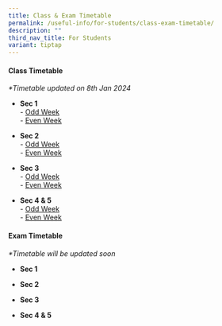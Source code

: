 ```yaml
---
title: Class & Exam Timetable
permalink: /useful-info/for-students/class-exam-timetable/
description: ""
third_nav_title: For Students
variant: tiptap
---
```

<h4><strong>Class Timetable</strong></h4><p><em>*Timetable updated on 8th Jan 2024</em></p><ul data-tight="true" class="tight"><li><p><strong>Sec 1</strong><br>-&nbsp;<a href="/files/Timetable/2024/Sec_1_Odd_Week_18012024.pdf" rel="noopener noreferrer nofollow" target="_blank">Odd Week</a><br>-&nbsp;<a href="/files/Timetable/2024/Sec_1_Even_Week_18012024.pdf" rel="noopener noreferrer nofollow" target="_blank">Even Week</a></p></li><li><p><strong>Sec 2</strong><br>-&nbsp;<a href="/files/Timetable/2024/Sec_2_Odd_Week_18012024.pdf" rel="noopener noreferrer nofollow" target="_blank">Odd Week</a><br>-&nbsp;<a href="/files/Timetable/2024/Sec_2_Even_Week_18012024.pdf" rel="noopener noreferrer nofollow" target="_blank">Even Week</a></p></li><li><p><strong>Sec 3</strong><br>-&nbsp;<a href="/files/Timetable/2024/Sec_3_Odd_Week_18012024.pdf" rel="noopener noreferrer nofollow" target="_blank">Odd Week</a><br>-&nbsp;<a href="/files/Timetable/2024/Sec_3_Even_Week_18012024.pdf" rel="noopener noreferrer nofollow" target="_blank">Even Week</a></p></li><li><p><strong>Sec 4 &amp; 5</strong><br>-&nbsp;<a href="/files/Timetable/2024/Sec_4_5_Odd_Week_18012024.pdf" rel="noopener noreferrer nofollow" target="_blank">Odd Week</a><br>-&nbsp;<a href="/files/Timetable/2024/Sec_4_5_Even_Week_18012024.pdf" rel="noopener noreferrer nofollow" target="_blank">Even Week</a></p></li></ul><h4><strong>Exam Timetable</strong></h4><p><em>*Timetable will be updated soon</em></p><ul data-tight="true" class="tight"><li><p><strong>Sec 1</strong></p></li><li><p><strong>Sec 2</strong></p></li><li><p><strong>Sec 3</strong></p></li><li><p><strong>Sec 4 &amp; 5</strong></p></li></ul><p></p>